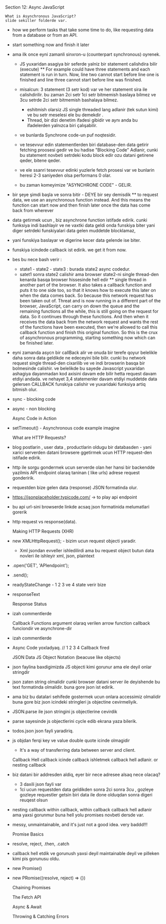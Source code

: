 Section 12: Async JavaScript

    What is Asynchronous JavaScript?
    slide sekiller folderde var.

* how we perform tasks that take some time to do, 
  like requesting data from a database or from an API.
* start something now and finish it later
* ama ilk once eyni zamanli sinxron-u (counterpart synchronous) oyrenek.
    * JS yuxaridan asagiya bir seferde yalniz bir statement calishdira bilir (execute)
    ** For example could have three statements and each statement is run in turn. 
      Now, line two cannot start before line one is finished and 
      line three cannot start before line was finished.
    * misalcun: 3 statement (3 setr kod) var ve her statement sira ile calishdirilir. 
      bu zaman 2ci setr 1ci setr bitmemish baslaya bilmez ve 3cu setrde 2ci setr 
      bitmemish bashalaya bilmez.
      * eshitmish olarsiz JS single threaded lang adlanir (tek sutun kimi)
        ve bu setr meselesi ele bu demekdir .
      * Thread, bir dizi denetim ifadesi gibidir ve aynı anda 
        bu ifadelerden yalnızca biri çalışabilir.  
    * ve bunlarda Synchrone code-un puf noqtesidir.    
    * ve tesevvur edin statementlerden biri database-den data getirir fetching 
     proosesi gedir  ve bu hadise "Blocking Code" Adlanir, cunki bu 
      statement novbeti setrdeki kodu block edir ozu datani getirene qeder, bitene qeder.
      
    * ve ele ssanri tesevvur edinki yuzlerle fetch prosesi var ve bunlarin heresi 2-3 saniyeden olsa performans 0 olar.
    * bu zaman komeyimize "ASYNCHRONE CODE" - GELIR.

* bir şeye şimdi başla ve sonra bitir - DEYE bir sey demisdik 
** to request data, we use an asynchronous function instead. 
  And this means the function can start now and then finish later
  once the data has come back from wherever
* data getirmek ucun , biz asynchrone function istifade edirik. cunki 
    funksiya indi bashlayir ve ne vaxtki data geldi onda funskiya biter yani 
  diger setrdeki funskiyalari data gelen muddetde blocklamaz,
* yani funskiya baslayar ve digerine kecer data gelende ise biter.   
* funskiya icindede callback ist edirik.
we get it from now.
* bes bu nece bash verir : 
    * state1 - state2 - state3 : burada state2 async codedur.
    * satet1 sonra state2 calishir ama browser state2-ni single thread-den 
      kenarda basqa browser hissesinde hell edir
** single thread in another part of the browser.
It also takes a callback function and puts it to one side too, so that it knows how to execute this
later on when the data comes back.
So because this network request has been taken out of.
Threat and is now running in a different part of the browser, JavaScript, can carry on down the queue
and the remaining functions all the while, this is still going on the request for data.
So it continues through these functions.
And then when it receives the data back from the network request and wants the rest of the functions
have been executed, then we're allowed to call this callback function and finish this original function.
So this is the crux of asynchronous programming, starting something now which can be finished later.

* eyni zamanda asycn bir callBack alir ve onuda bir terefe qoyur belelikle daha sonra data geldikde ne edeceyini 
  bile bilir. cunki bu network request single thread-den cixarilib ve ve indi browserin basqa bir bolmesinde calishir.
  ve belelikde bu sayede Javascript  yuxaridan ashagiya dayanmadan kod axisini davam ede bilir hetta request davam etdiyi
  andada.
  ve nehayet 3,4 statemenler davam etdiyi muddetde data gelersen CALLBACK funskiya calishir ve yuxaridaki funksiya artiq 
  bitmish olur.
  
 * sync - blocking code 
 * async - non blocking 
   


    Async Code in Action

* setTimeout() - Asynchronous code example imagine

    
    What are HTTP Requests?

* blog postlarin , user data , productlarin oldugu bir databasden - yani
xarici serverden datani browsere ggetirmek ucun HTTP request-den istifade edirik.
* http ile sorgu gondermek ucun serverde olan
  her hansi bir backendde yazilmis API endpoint olaraq taninan ( like urls) 
  adrese request gonderirik.
* requestden bize gelen data (response)   JSON formatinda olur.
* https://jsonplaceholder.typicode.com/ -> to play api endpoint
* bu api url-sini browserde linkde acsaq json formatinida melumatlari gorerik
  
* http request vs response(data).


    Making HTTP Requests (XHR)

* new XMLHttpRequest(); - bizim ucun request objecti yaradir.
    * Xml jsondan evveller ishledilirdi ama bu request object butun 
    data novleri ile ishleyir xml, json, plaintext
      
* .open('GET', 'APIendpoint'); 
* .send();
* readyStateChange - 1 2 3 ve 4 state verir bize
* responseText


    Response Status

* izah commentlerde


    Callback Functions
    argument olaraq verilen arrow function callback funciondir ve asynchrone-dir

* izah commentlerde
* Async Code yoxladyaq. // 1 2 3 4 Callback fired

    
    JSON Data
    JS Object Notation (beacuse like objects)

* json faylina baxdigimizda JS objecti kimi gorunur ama ele deyil onlar stringdir
* json zaten string olmalidir cunki browser datani server ile deyishende 
    bu text formatinda olmalidir. buna gore json ist edirik.
* ama biz bu datalari sehifede gostermek ucun onlara accessimiz olmalidir 
buna gore biz json icindeki stringleri js objectine cevirmeliyik.
* JSON.parse ile json stringini js objectlerine
  cevirdik 
* parse sayesinde js objectlerini cycle edib ekrana yaza bilerik.

* todos.json json fayli yaradiriq.
* js objdan ferqi key ve value  double quote icinde olmagidir 

     * It's a way of transferring data between server and client.
    

    Callback Hell
    callback icinde callback ishletmek callback hell adlanir.
    or nesting callback

* biz datani bir addresden aldiq, eyer bir nece adresee alsaq nece olacaq?
    * 3 daxili json fayli var
    * 1ci ucun requestden data geldikden sonra 2ci sonra 3cu , gozleye gozleye 
      requestler getsin biri data ile done olduqdan sonra digeri reuqest olsun

*  nesting callback within callback, within callback callback hell adlanir 
ama yaxsi gorunmur buna hell yolu promises novbeti dersde var.
* messy, unmaintainable, and it's just not a good idea. very baddd!!!


    Promise Basics

* resolve, reject, .then, .catch
* callback hell etdik ve gorunush yaxsi deyil maintainable deyil ve pilleken kimi pis gorunusu oldu. 
* new Promise()
* new PRomise((resolve, reject) => {})


    
    
    Chaining Promises
    
    The Fetch API
    
    Async & Await
    
    
    Throwing & Catching Errors
